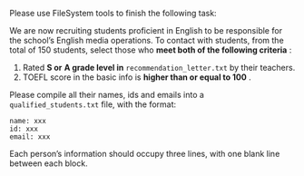 Please use FileSystem tools to finish the following task:

We are now recruiting students proficient in English to be responsible for the school’s English media operations. To contact with students, from the total of 150 students, select those who **meet both of the following criteria** :

1. Rated ****S** or** ****A** grade level in** `recommendation_letter.txt` by their teachers.
2. TOEFL score in the basic info is **higher than or equal to 100** .

 Please compile all their names, ids and emails into a  `qualified_students.txt` file, with the format:

    name: xxx
	id: xxx
	email: xxx

Each person’s information should occupy three lines, with one blank line between each block.
